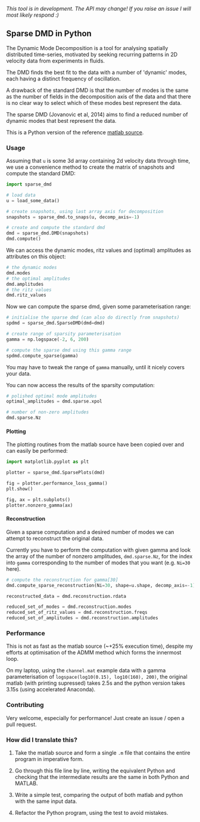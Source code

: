*This tool is in development. The API may change! If you raise an issue I will most likely respond :)*

## Sparse DMD in Python

The Dynamic Mode Decomposition is a tool for analysing spatially
distributed time-series, motivated by seeking recurring patterns in
2D velocity data from experiments in fluids.

The DMD finds the best fit to the data with a number of 'dynamic'
modes, each having a distinct frequency of oscillation.

A drawback of the standard DMD is that the number of modes is the
same as the number of fields in the decomposition axis of the data
and that there is no clear way to select which of these modes best
represent the data.

The sparse DMD (Jovanovic et al, 2014) aims to find a reduced number
of dynamic modes that best represent the data.

This is a Python version of the reference [matlab source][matlab_source].

[matlab_source]: http://www.ece.umn.edu/users/mihailo//software/dmdsp/download.html


### Usage

Assuming that `u` is some 3d array containing 2d velocity data
through time, we use a convenience method to create the matrix of
snapshots and compute the standard DMD:

```python
import sparse_dmd

# load data
u = load_some_data()

# create snapshots, using last array axis for decomposition
snapshots = sparse_dmd.to_snaps(u, decomp_axis=-1)

# create and compute the standard dmd
dmd = sparse_dmd.DMD(snapshots)
dmd.compute()
```

We can access the dynamic modes, ritz values and (optimal)
amplitudes as attributes on this object:

```python
# the dynamic modes
dmd.modes
# the optimal amplitudes
dmd.amplitudes
# the ritz values
dmd.ritz_values
```

Now we can compute the sparse dmd, given some parameterisation
range:

```python
# initialise the sparse dmd (can also do directly from snapshots)
spdmd = sparse_dmd.SparseDMD(dmd=dmd)

# create range of sparsity parameterisation
gamma = np.logspace(-2, 6, 200)

# compute the sparse dmd using this gamma range
spdmd.compute_sparse(gamma)
```

You may have to tweak the range of `gamma` manually, until it nicely
covers your data.

You can now access the results of the sparsity computation:

```python
# polished optimal mode amplitudes
optimal_amplitudes = dmd.sparse.xpol

# number of non-zero amplitudes
dmd.sparse.Nz
```

#### Plotting

The plotting routines from the matlab source have been copied over
and can easily be performed:

```python
import matplotlib.pyplot as plt

plotter = sparse_dmd.SparsePlots(dmd)

fig = plotter.performance_loss_gamma()
plt.show()

fig, ax = plt.subplots()
plotter.nonzero_gamma(ax)
```

#### Reconstruction

Given a sparse computation and a desired number of modes we can
attempt to reconstruct the original data.

Currently you have to perform the computation with given gamma and
look the array of the number of nonzero amplitudes, `dmd.sparse.Nz`,
for the index into `gamma` corresponding to the number of modes that
you want (e.g. `Ni=30` here).

```python
# compute the reconstruction for gamma[30]
dmd.compute_sparse_reconstruction(Ni=30, shape=u.shape, decomp_axis=-1)

reconstructed_data = dmd.reconstruction.rdata

reduced_set_of_modes = dmd.reconstruction.modes
reduced_set_of_ritz_values = dmd.reconstruction.freqs
reduced_set_of_amplitudes = dmd.reconstruction.amplitudes
```


### Performance

This is not as fast as the matlab source (~+25% execution time),
despite my efforts at optimisation of the ADMM method which forms
the innermost loop.

On my laptop, using the `channel.mat` example data with a gamma
parameterisation of `logspace(log10(0.15), log10(160), 200)`, the
original matlab (with printing supressed) takes 2.5s and the python
version takes 3.15s (using accelerated Anaconda).


### Contributing

Very welcome, especially for performance! Just create an issue /
open a pull request.


### How did I translate this?

1. Take the matlab source and form a single `.m` file that
   contains the entire program in imperative form.

2. Go through this file line by line, writing the equivalent
   Python and checking that the intermediate results are
   the same in both Python and MATLAB.

3. Write a simple test, comparing the output of both matlab and
   python with the same input data.

4. Refactor the Python program, using the test to avoid mistakes.
